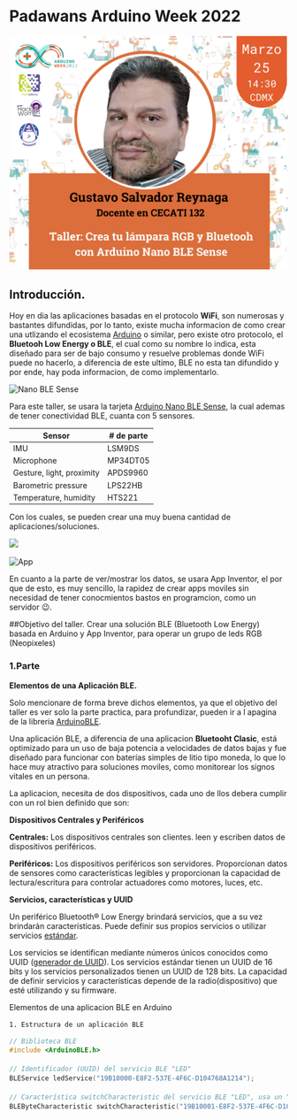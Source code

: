 # Padawans Arduino Week 2022

![Workshot logo](images/ponente/taller.png)


## Introducción.
Hoy en dia las aplicaciones basadas en el protocolo **WiFi**, son numerosas y bastantes difundidas, por lo tanto, existe mucha informacion de como crear una utlizando el ecosistema [Arduino](https://www.arduino.cc/) o similar, pero existe otro protocolo, el **Bluetooh Low Energy o BLE**, el cual como su nombre lo indica, esta diseñado para ser de bajo consumo y resuelve problemas donde WiFi puede no hacerlo, a diferencia de este ultimo, BLE no esta tan difundido y por ende, hay poda informacion, de como implementarlo.

![Nano BLE Sense](https://cdn.shopify.com/s/files/1/0506/1689/3647/products/ABX00031_03.front_622x467.jpg?v=1626445224)

Para este taller, se usara la tarjeta [Arduino Nano BLE Sense](https://docs.arduino.cc/hardware/nano-33-ble-sense), la cual ademas de tener conectividad BLE, cuanta con 5 sensores.

Sensor  		 | # de parte
------------- | -------------
IMU				 | LSM9DS
Microphone	 | MP34DT05
Gesture, light, proximity | APDS9960
Barometric pressure 	   | LPS22HB
Temperature, humidity		| HTS221

Con los cuales, se pueden crear una muy buena cantidad de aplicaciones/soluciones.

![](http://appinventor.mit.edu/images/logo.png)

![App](http://appinventor.mit.edu/explore/sites/all/files/ai2tutorials/wheresMyCar/WheresMyCarDesign.png)

En cuanto a la parte de ver/mostrar los datos, se usara App Inventor, el por que de esto, es muy sencillo, la rapidez de crear apps moviles sin necesidad de tener conocmientos bastos en programcion, como un servidor :wink:.

##Objetivo del taller.
Crear una solución BLE (Bluetooth Low Energy) basada en Arduino y App Inventor, para operar un grupo de leds RGB (Neopixeles)

### 1.Parte

**Elementos de una Aplicación BLE.**

Solo mencionare de forma breve dichos elementos, ya que el objetivo del taller es ver solo la parte practica, para profundizar, pueden ir a l apagina de la libreria [ArduinoBLE](https://www.arduino.cc/reference/en/libraries/arduinoble/).

Una aplicación BLE, a diferencia de una aplicacion **Bluetooht Clasic**, está optimizado para un uso de baja potencia a velocidades de datos bajas y fue diseñado para funcionar con baterías simples de litio tipo moneda, lo que lo hace muy atractivo para soluciones moviles, como monitorear los signos vitales en un persona.

La aplicacion, necesita de dos dispositivos, cada uno de llos debera cumplir con un rol bien definido que son:

**Dispositivos Centrales y Periféricos** 

**Centrales:** Los dispositivos centrales son clientes. leen y escriben datos de dispositivos periféricos. 

**Periféricos:** Los dispositivos periféricos son servidores. Proporcionan datos de sensores como características legibles y proporcionan la capacidad de lectura/escritura para controlar actuadores como motores, luces, etc. 

**Servicios, características y UUID**  

Un periférico Bluetooth® Low Energy brindará servicios, que a su vez brindarán características. Puede definir sus propios servicios o utilizar servicios [estándar](https://www.bluetooth.com/specifications/assigned-numbers/ ). 

Los servicios se identifican mediante números únicos conocidos como UUID ([generador de UUID](https://www.uuidgenerator.net/)). Los servicios estándar tienen un UUID de 16 bits y los servicios personalizados tienen un UUID de 128 bits. La capacidad de definir servicios y características depende de la radio(dispositivo) que esté utilizando y su firmware. 

Elementos de una aplicacion BLE en Arduino 

```
1. Estructura de un aplicación BLE

```
```C++
// Biblioteca BLE
#include <ArduinoBLE.h>

// Identificador (UUID) del servicio BLE "LED"
BLEService ledService("19B10000-E8F2-537E-4F6C-D104768A1214");
 
// Característica switchCharacteristic del servicio BLE "LED", usa un "UUID" personalizado de 128 bits, lectura y escritura centralizada
BLEByteCharacteristic switchCharacteristic("19B10001-E8F2-537E-4F6C-D104768A1214", BLERead | BLEWrite);

```
	





